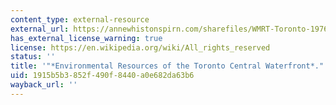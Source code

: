 ```yaml
---
content_type: external-resource
external_url: https://annewhistonspirn.com/sharefiles/WMRT-Toronto-1976.pdf
has_external_license_warning: true
license: https://en.wikipedia.org/wiki/All_rights_reserved
status: ''
title: '"*Environmental Resources of the Toronto Central Waterfront*." (PDF - 27.2MB)'
uid: 1915b5b3-852f-490f-8440-a0e682da63b6
wayback_url: ''
---
```

